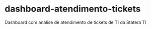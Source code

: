 # dashboard-atendimento-tickets
Dashboard com análise de atendimento de tickets de TI da Statera TI

